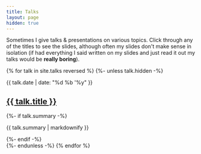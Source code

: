 ```yaml
---
title: Talks
layout: page
hidden: true
---
```


Sometimes I give talks & presentations on various topics. Click through any of
the titles to see the slides, although often my slides don't make sense in
isolation (if had everything I said written on my slides and just read it out my
talks would be **really boring**).

{% for talk in site.talks reversed %}
{%- unless talk.hidden -%}
<section class="post">
  <p class="post-date">{{ talk.date | date: "%d %b '%y" }}</p>
  <h2><a href="{{ site.baseurl }}{{ talk.url }}">{{ talk.title }}</a></h2>
  {%- if talk.summary -%}
  <p>{{ talk.summary | markdownify }}</p>
  {%- endif -%}
</section>
{%- endunless -%}
{% endfor %}
